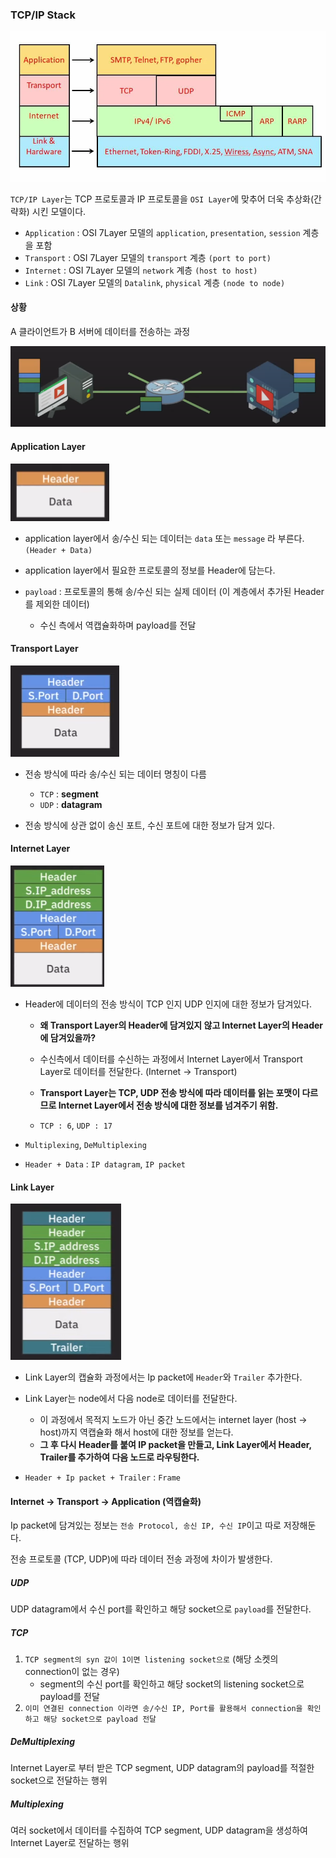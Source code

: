 ### TCP/IP Stack



<img src="../images\tcpip.webp" alt="img" style="zoom:80%;" />

`TCP/IP Layer`는 TCP 프로토콜과 IP 프로토콜을  `OSI Layer`에 맞추어 더욱 추상화(간략화) 시킨 모델이다.

- `Application` : OSI 7Layer 모델의 `application`, `presentation`, `session` 계층을 포함
- `Transport` : OSI 7Layer 모델의 `transport` 계층 `(port to port)`
- `Internet` : OSI 7Layer 모델의 `network` 계층 `(host to host)`
- `Link` : OSI 7Layer 모델의 `Datalink`, `physical` 계층 `(node to node)`



#### 상황

A 클라이언트가 B 서버에 데이터를 전송하는 과정

![image-20241207195708366](../images/image-20241207195708366.png)



#### Application Layer

![image-20241207195600394](../images/image-20241207195600394.png)

- application layer에서 송/수신 되는 데이터는 `data` 또는 `message` 라 부른다. `(Header + Data)`

- application layer에서 필요한 프로토콜의 정보를 Header에 담는다.
- `payload` : 프로토콜의 통해 송/수신 되는 실제 데이터 (이 계층에서 추가된 Header를 제외한 데이터)
  - 수신 측에서 역캡슐화하며 payload를 전달



#### Transport Layer

![image-20241207200415661](../images/image-20241207200415661.png)

- 전송 방식에 따라 송/수신 되는 데이터 명칭이 다름
  - `TCP` : **segment**
  - `UDP` : **datagram**

- 전송 방식에 상관 없이 송신 포트, 수신 포트에 대한 정보가 담겨 있다.



#### Internet Layer

![image-20241207200544569](../images/image-20241207200544569.png)

- Header에 데이터의 전송 방식이 TCP 인지 UDP 인지에 대한 정보가 담겨있다.

  - **왜 Transport Layer의 Header에 담겨있지 않고 Internet Layer의 Header에 담겨있을까?**
  - 수신측에서 데이터를 수신하는 과정에서 Internet Layer에서 Transport Layer로 데이터를 전달한다. (Internet -> Transport)
  - **Transport Layer는 TCP, UDP 전송 방식에 따라 데이터를 읽는 포맷이 다르므로 Internet Layer에서 전송 방식에 대한 정보를 넘겨주기 위함.**

  - `TCP : 6`,  `UDP : 17`

- `Multiplexing`, `DeMultiplexing`

- `Header + Data` : `IP datagram`, `IP packet`



#### Link Layer

![image-20241207201151749](../images/image-20241207201151749.png)

- Link Layer의 캡슐화 과정에서는 Ip packet에  `Header`와 `Trailer` 추가한다.
- Link Layer는 node에서 다음 node로 데이터를 전달한다.
  - 이 과정에서 목적지 노드가 아닌 중간 노드에서는 internet layer (host -> host)까지 역캡슐화 해서 host에 대한 정보를 얻는다.
  - **그 후 다시 Header를 붙여 IP packet을 만들고, Link Layer에서 Header, Trailer를 추가하여 다음 노드로 라우팅한다.**

- `Header + Ip packet + Trailer` : `Frame`



#### Internet -> Transport -> Application (역캡슐화)

Ip packet에 담겨있는 정보는 `전송 Protocol, 송신 IP, 수신 IP`이고 따로 저장해둔다.

전송 프로토콜 (TCP, UDP)에 따라 데이터 전송 과정에 차이가 발생한다.



##### UDP

UDP datagram에서 수신 port를 확인하고 해당 socket으로 `payload`를 전달한다.



##### TCP

1. `TCP segment의 syn 값이 1이면 listening socket으로` (해당 소켓의 connection이 없는 경우)
   - segment의 수신 port를 확인하고 해당 socket의 listening socket으로 payload를 전달
2. `이미 연결된 connection 이라면 송/수신 IP, Port를 활용해서 connection을 확인하고 해당 socket으로 payload 전달`



##### DeMultiplexing

Internet Layer로 부터 받은 TCP segment, UDP datagram의 payload를 적절한 socket으로 전달하는 행위



##### Multiplexing

여러 socket에서 데이터를 수집하여 TCP segment, UDP datagram을 생성하여 Internet Layer로 전달하는 행위
